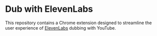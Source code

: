 # Dub with ElevenLabs
This repository contains a Chrome extension designed to streamline the user experience of [ElevenLabs](https://try.elevenlabs.io/c3516gvcplb3) dubbing with YouTube.
